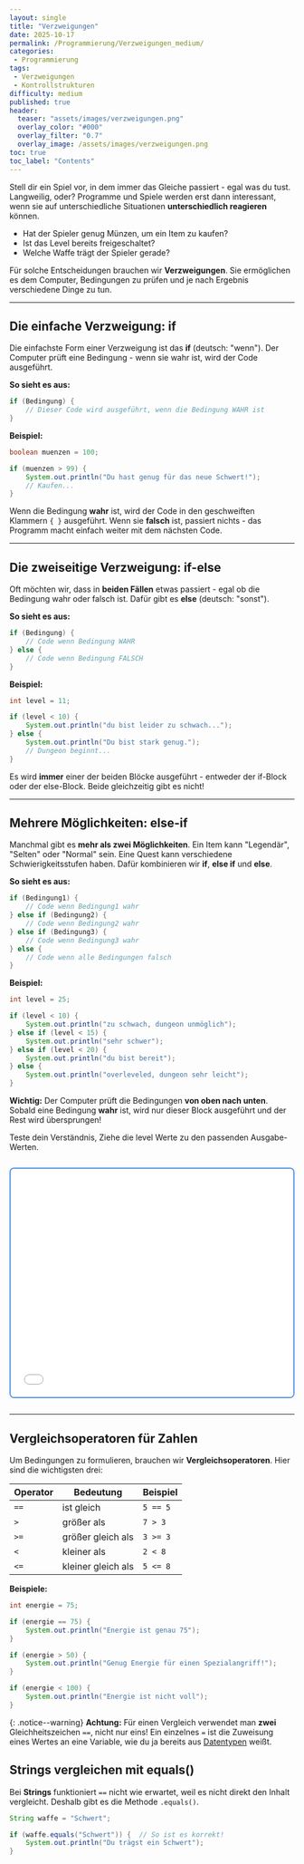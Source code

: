 ```yaml
---
layout: single
title: "Verzweigungen"
date: 2025-10-17
permalink: /Programmierung/Verzweigungen_medium/
categories:
 - Programmierung
tags:
 - Verzweigungen
 - Kontrollstrukturen
difficulty: medium
published: true
header:
  teaser: "assets/images/verzweigungen.png"
  overlay_color: "#000"
  overlay_filter: "0.7"
  overlay_image: /assets/images/verzweigungen.png
toc: true
toc_label: "Contents"
---
```


Stell dir ein Spiel vor, in dem immer das Gleiche passiert - egal was du tust. Langweilig, oder? Programme und Spiele werden erst dann interessant, wenn sie auf unterschiedliche Situationen **unterschiedlich reagieren** können.

- Hat der Spieler genug Münzen, um ein Item zu kaufen?
- Ist das Level bereits freigeschaltet?
- Welche Waffe trägt der Spieler gerade?

Für solche Entscheidungen brauchen wir **Verzweigungen**. Sie ermöglichen es dem Computer, Bedingungen zu prüfen und je nach Ergebnis verschiedene Dinge zu tun.

---

## Die einfache Verzweigung: if

Die einfachste Form einer Verzweigung ist das **if** (deutsch: "wenn"). Der Computer prüft eine Bedingung - wenn sie wahr ist, wird der Code ausgeführt.

**So sieht es aus:**
```java
if (Bedingung) {
    // Dieser Code wird ausgeführt, wenn die Bedingung WAHR ist
}
```

**Beispiel:**
```java
boolean muenzen = 100;

if (muenzen > 99) {
    System.out.println("Du hast genug für das neue Schwert!");
    // Kaufen...
}
```

Wenn die Bedingung **wahr** ist, wird der Code in den geschweiften Klammern `{ }` ausgeführt. Wenn sie **falsch** ist, passiert nichts - das Programm macht einfach weiter mit dem nächsten Code.

---

## Die zweiseitige Verzweigung: if-else

Oft möchten wir, dass in **beiden Fällen** etwas passiert - egal ob die Bedingung wahr oder falsch ist. Dafür gibt es **else** (deutsch: "sonst").

**So sieht es aus:**
```java
if (Bedingung) {
    // Code wenn Bedingung WAHR
} else {
    // Code wenn Bedingung FALSCH
}
```

**Beispiel:**
```java
int level = 11;

if (level < 10) {
    System.out.println("du bist leider zu schwach...");
} else {
    System.out.println("Du bist stark genug.");
    // Dungeon beginnt...
}
```

Es wird **immer** einer der beiden Blöcke ausgeführt - entweder der if-Block oder der else-Block. Beide gleichzeitig gibt es nicht!

---

## Mehrere Möglichkeiten: else-if

Manchmal gibt es **mehr als zwei Möglichkeiten**. Ein Item kann "Legendär", "Selten" oder "Normal" sein. Eine Quest kann verschiedene Schwierigkeitsstufen haben. Dafür kombinieren wir **if**, **else if** und **else**.

**So sieht es aus:**
```java
if (Bedingung1) {
    // Code wenn Bedingung1 wahr
} else if (Bedingung2) {
    // Code wenn Bedingung2 wahr
} else if (Bedingung3) {
    // Code wenn Bedingung3 wahr
} else {
    // Code wenn alle Bedingungen falsch
}
```

**Beispiel:**
```java
int level = 25;

if (level < 10) {
    System.out.println("zu schwach, dungeon unmöglich");
} else if (level < 15) {
    System.out.println("sehr schwer");
} else if (level < 20) {
    System.out.println("du bist bereit");
} else {
    System.out.println("overleveled, dungeon sehr leicht");
}
```

**Wichtig:** Der Computer prüft die Bedingungen **von oben nach unten**. Sobald eine Bedingung **wahr** ist, wird nur dieser Block ausgeführt und der Rest wird übersprungen!

Teste dein Verständnis, Ziehe die level Werte zu den passenden Ausgabe-Werten.

<div style="position: relative; padding-bottom: 80%; height: 0; margin: 2em 0; border: 2px solid #4a90e2; border-radius: 8px; overflow: hidden;">
  <iframe 
    src="/assets/h5p/verzweigungen-pap-dragdrop.html" 
    style="position: absolute; top: 0; left: 0; width: 100%; height: 100%;" 
    frameborder="0">
  </iframe>
</div>

---

## Vergleichsoperatoren für Zahlen

Um Bedingungen zu formulieren, brauchen wir **Vergleichsoperatoren**. Hier sind die wichtigsten drei:

| Operator | Bedeutung | Beispiel |
|----------|-----------|----------|
| `==` | ist gleich | `5 == 5` |
| `>` | größer als | `7 > 3` |
| `>=` | größer gleich als | `3 >= 3` |
| `<` | kleiner als | `2 < 8` |
| `<=` | kleiner gleich als | `5 <= 8` |

**Beispiele:**
```java
int energie = 75;

if (energie == 75) {
    System.out.println("Energie ist genau 75");
}

if (energie > 50) {
    System.out.println("Genug Energie für einen Spezialangriff!");
}

if (energie < 100) {
    System.out.println("Energie ist nicht voll");
}
```

{: .notice--warning}
**Achtung:** Für einen Vergleich verwendet man **zwei** Gleichheitszeichen `==`, nicht nur eins! Ein einzelnes `=` ist die Zuweisung eines Wertes an eine Variable, wie du ja bereits aus [Datentypen](/Programmierung/NumerischeDatentypen_medium/) weißt.

## Strings vergleichen mit equals()

Bei **Strings** funktioniert `==` nicht wie erwartet, weil es nicht direkt den Inhalt vergleicht. Deshalb gibt es die Methode `.equals()`.

```java
String waffe = "Schwert";

if (waffe.equals("Schwert")) {  // So ist es korrekt!
    System.out.println("Du trägst ein Schwert");
}
```